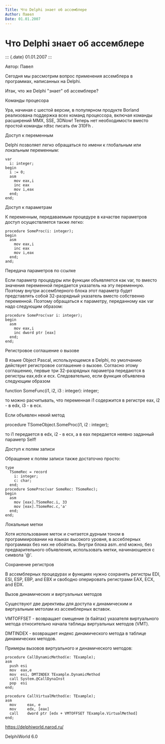 ```yaml
---
Title: Что Delphi знает об ассемблере
Author: Павел
Date: 01.01.2007
---
```



Что Delphi знает об ассемблере
==============================

::: {.date}
01.01.2007
:::

Автор: Павел

Сегодня мы рассмотрим вопрос применения ассемблера в программах,
написанных на Delphi.

Итак, что же Delphi "знает" об ассемблере?

Команды процесора

Ура, начиная с шестой версии, в популярном продукте Borland реализована
поддержка всех команд процессора, включая команды расширений MMX, SSE,
3DNow! Теперь нет необходимости вместо простой команды rdtsc писать dw
310Fh .

Доступ к переменным

Delphi позволяет легко обращаться по имени к глобальным или локальным
переменным:

    var
      i: integer;
    begin
      i := 0;
      asm
        mov eax,i
        inc eax
        mov i,eax
      end;
    end;

Доступ к параметрам

К переменным, передаваемым процедуре в качастве параметров доступ
осуществляется также легко:

    procedure SomeProc(i: integer);
    begin
      asm
        mov eax,i
        inc eax
        mov i,eax
      end;
    and;

Передача параметров по ссылке

Если параметр процедуры или функции объявляется как var, то вместо
значения переменной передается указатель на эту переменную. Поэтому
внутри ассемблерного блока этот параметр будет представлять собой
32-разрядный указатель вместо собственно переменной. Поэтому обращаться
к параметру, переданному как var надо следующим образом:

    procedure SomeProc(var i: integer);
    begin
      asm
        mov eax,i
        inc dword ptr [eax]
      end;
    end;

Регистровое соглашение о вызове

В языке Object Pascal, использующемся в Delphi, по умолчанию действует
регистровое соглашение о вызове. Согласно этому соглашению, первые три
32-разрядных параметра передаются в регистры eax,edx и ecx.
Следовательно, если функция объявлена следующим образом

function SomeFunc(i1, i2, i3 : integer): integer;

то можно расчитывать, что переменная i1 содержится в регистре eax, i2 -
в edx, i3 - в ecx.

Если объявлен некий метод

procedure TSomeObject.SomeProc(i1, i2 : integer);

то i1 передается в edx, i2 - в ecx, а в eax передается неявно заданный
параметр Self!

Доступ к полям записи

Обращение к полям записи также достаточно просто:

    type
      TSomeRec = record
        i: integer;
        c: char;
      end;
    procedure SomeProc(var SomeRec: TSomeRec);
    begin
      asm
        mov [eax].TSomeRec.i, 33
        mov [eax].TSomeRec.c,'a'
      end;
    end;

Локальные метки

Хотя использование меток и считается дурным тоном в программировании на
языках высокого уровня, в ассеблерных программах без них не обойтись.
Внутри блока asm..end можно, без предварительного объявления,
использовать метки, начинающиеся с символа \'@\'.

Сохранение регистров

В ассемблерных процедурах и функциях нужно сохранять регистры EDI, ESI,
ESP, EBP, and EBX и свободно оперировать регистрами EAX, ECX, and EDX.

Вызов динамических и виртуальных методов

Существуют две директивы для доступа к динамическим и виртуальным
метолам из ассемблерных вставок.

VMTOFFSET - возвращает смещение (в байтах) указателя виртуального метода
относительно начала таблицы виртуальных методов (VMT).

DMTINDEX - возвращает индекс динамического метода в таблице динамических
методов.

Примеры вызовов виртуального и динамического методов:

    procedure CallDynamicMethod(e: TExample);
    asm
      push esi
      mov  eax,e
      mov  esi, DMTINDEX TExample.DynamicMethod
      call System.@CallDynaInst
      pop  esi
    end;
     
    procedure CallVirtualMethod(e: TExample);
    asm
      mov     eax, e
      mov     edx, [eax]
      call    dword ptr [edx + VMTOFFSET TExample.VirtualMethod]
    end;

<https://delphiworld.narod.ru/>

DelphiWorld 6.0
